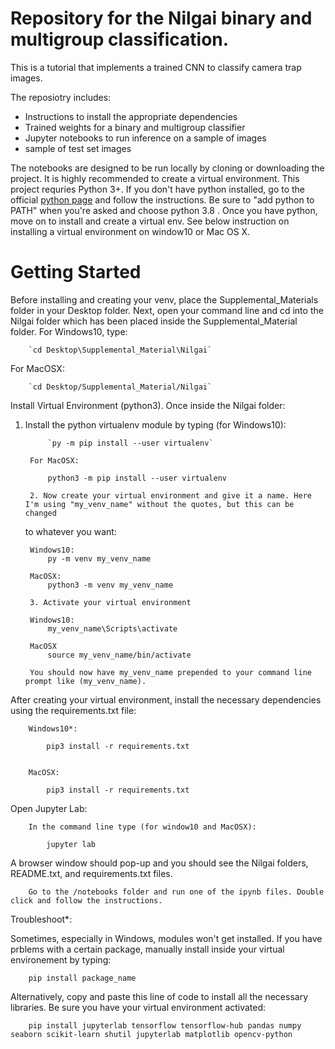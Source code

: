 # Repository for the Nilgai binary and multigroup classification. 

This is a tutorial that implements a trained CNN to classify camera trap images.

The reposiotry includes:
* Instructions to install the appropriate dependencies
* Trained weights for a binary and multigroup classifier
* Jupyter notebooks to run inference on a sample of images
* sample of test set images

The notebooks are designed to be run locally by cloning or downloading the project. It is highly recommended to create a virtual environment. This project requries Python 3+. If you don't have python installed, go to the official [python page](https://www.python.org/downloads/release/python-380/) and follow the instructions. Be sure to "add python to PATH" when you're asked and choose python 3.8 . Once you have python, 
move on to install and create a virtual env. See below instruction on installing a virtual environment on window10 or Mac OS X. 

# Getting Started
Before installing and creating your venv, place the Supplemental_Materials folder in your Desktop folder.
Next, open your command line and cd into the Nilgai folder which has been placed inside the Supplemental_Material folder. For Windows10, type:
	
		`cd Desktop\Supplemental_Material\Nilgai`

For MacOSX:

		`cd Desktop/Supplemental_Material/Nilgai`


Install Virtual Environment (python3). Once inside the Nilgai folder:

1. Install the python virtualenv module by typing (for Windows10):

        	`py -m pip install --user virtualenv`

        For MacOSX:

        	python3 -m pip install --user virtualenv

        2. Now create your virtual environment and give it a name. Here I'm using "my_venv_name" without the quotes, but this can be changed
	to whatever you want:

        Windows10:
        	py -m venv my_venv_name

        MacOSX:
        	python3 -m venv my_venv_name

        3. Activate your virtual environment

        Windows10:
        	my_venv_name\Scripts\activate

        MacOSX
        	source my_venv_name/bin/activate

        You should now have my_venv_name prepended to your command line prompt like (my_venv_name).


After creating your virtual environment, install the necessary dependencies using the requirements.txt file:


        Windows10*:

        	pip3 install -r requirements.txt


        MacOSX:

       		pip3 install -r requirements.txt


Open Jupyter Lab:

        In the command line type (for window10 and MacOSX):

        	jupyter lab 
         
        
A browser window should pop-up and you should see the Nilgai folders, README.txt, and requirements.txt files. 

        Go to the /notebooks folder and run one of the ipynb files. Double click and follow the instructions. 


Troubleshoot*:

Sometimes, especially in Windows, modules won't get installed. If you have prblems with a certain package, manually install inside your virtual environement by typing:


		pip install package_name

Alternatively, copy and paste this line of code to install all the necessary libraries. Be sure you have your virtual environment activated:

		pip install jupyterlab tensorflow tensorflow-hub pandas numpy seaborn scikit-learn shutil jupyterlab matplotlib opencv-python





